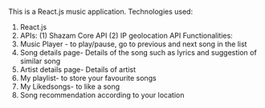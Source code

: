 This is a React.js music application.
Technologies used:
1. React.js
2. APIs:
   (1) Shazam Core API
   (2) IP geolocation API
Functionalities:
1. Music Player - to play/pause, go to previous and next song in the list
2. Song details page- Details of the song such as lyrics and suggestion of similar song
3. Artist details page- Details of artist
4. My playlist- to store your favourite songs
5. My Likedsongs- to like a song
6. Song recommendation according to your location
